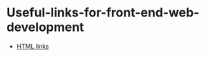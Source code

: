 # Useful-links-for-front-end-web-development

* [HTML links](https://github.com/zion86/Useful-links-for-front-end-web-development/blob/master/HTML-links/README.md)
